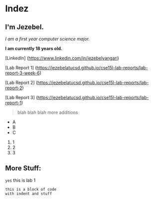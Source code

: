 # Indez
## I'm Jezebel.

*I am a first year computer science major.*

**I am currently 18 years old.**

[LinkedIn] (https://www.linkedin.com/in/jezebelyangari)

[Lab Report 1] (https://jezebelatucsd.github.io/cse15l-lab-reports/lab-report-3-week-6)

[Lab Report 2] (https://jezebelatucsd.github.io/cse15l-lab-reports/lab-report-2)

[Lab Report 3] (https://jezebelatucsd.github.io/cse15l-lab-reports/lab-report-1)





> blah blah blah
> more additions
* A
* B
* C

1. 1
2. 2
3. 3

More Stuff: 
---

`yes` this is lab 1

```
this is a block of code
with indent and stuff
```

